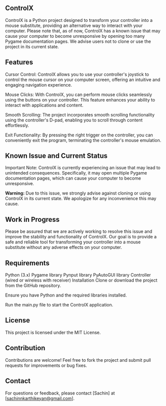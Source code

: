 **ControlX**
---------------

ControlX is a Python project designed to transform your controller into a mouse substitute, providing an alternative way to interact with your computer. Please note that, as of now, ControlX has a known issue that may cause your computer to become unresponsive by opening too many Pygame documentation pages. We advise users not to clone or use the project in its current state.

**Features**
---------------

Cursor Control: ControlX allows you to use your controller's joystick to control the mouse cursor on your computer screen, offering an intuitive and engaging navigation experience.

Mouse Clicks: With ControlX, you can perform mouse clicks seamlessly using the buttons on your controller. This feature enhances your ability to interact with applications and content.

Smooth Scrolling: The project incorporates smooth scrolling functionality using the controller's D-pad, enabling you to scroll through content effortlessly.

Exit Functionality: By pressing the right trigger on the controller, you can conveniently exit the program, terminating the controller's mouse emulation.

**Known Issue and Current Status**
-----------------------------------

Important Note: ControlX is currently experiencing an issue that may lead to unintended consequences. Specifically, it may open multiple Pygame documentation pages, which can cause your computer to become unresponsive.

**Warning:** Due to this issue, we strongly advise against cloning or using ControlX in its current state. We apologize for any inconvenience this may cause.

**Work in Progress**
----------------------

Please be assured that we are actively working to resolve this issue and improve the stability and functionality of ControlX. Our goal is to provide a safe and reliable tool for transforming your controller into a mouse substitute without any adverse effects on your computer.

**Requirements**
------------------

Python (3.x)
Pygame library
Pynput library
PyAutoGUI library
Controller (wired or wireless with receiver)
Installation
Clone or download the project from the GitHub repository.

Ensure you have Python and the required libraries installed.

Run the main.py file to start the ControlX application.

**License**
------------

This project is licensed under the MIT License.

**Contribution**
------------------

Contributions are welcome! Feel free to fork the project and submit pull requests for improvements or bug fixes.

**Contact**
-------------

For questions or feedback, please contact [Sachin] at [sachinnkarthikeyan@gmail.com].

